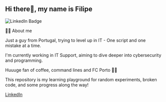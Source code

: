 ## Hi there👋, my name is Filipe

<div id="badges">
  <a https://www.linkedin.com/in/filipeplopes/="your-linkedin-URL">
    <img src="https://img.shields.io/badge/LinkedIn-blue?style=for-the-badge&logo=linkedin&logoColor=white" alt="LinkedIn Badge"/>
  </a>
</div>

🙋‍♂️ About me

Just a guy from Portugal, trying to level up in IT - One script and one mistake at a time.

I'm currently working in IT Support, aiming to dive deeper into cybersecurity and programming.

Huuuge fan of coffee, command lines and FC Porto 💙🤍

This repository is my learning playground for random experiments, broken code, and some progress along the way!


[LinkedIn](https://www.linkedin.com/in/filipeplopes/)


<!--
**Filipe-devsec/Filipe-devsec** is a ✨ _special_ ✨ repository because its `README.md` (this file) appears on your GitHub profile.

Here are some ideas to get you started:

- 🔭 I’m currently working on ...
- 🌱 I’m currently learning ...
- 👯 I’m looking to collaborate on ...
- 🤔 I’m looking for help with ...
- 💬 Ask me about ...
- 📫 How to reach me: ...
- 😄 Pronouns: ...
- ⚡ Fun fact: ...
-->
